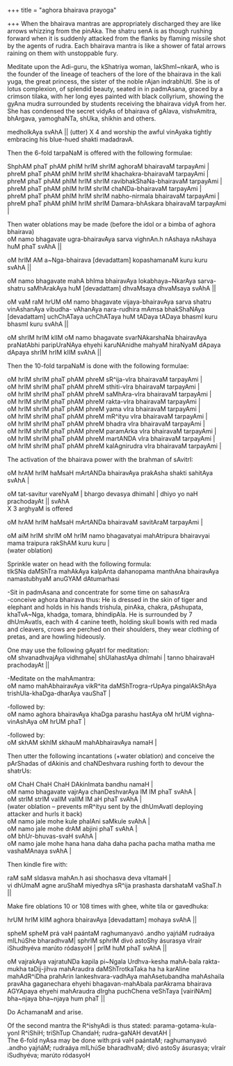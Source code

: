 +++
title = "aghora bhairava prayoga"

+++
When the bhairava mantras are appropriately discharged they are like
arrows whizzing from the pinAka. The shatru senA is as though rushing
forward when it is suddenly attacked from the flanks by flaming missile
shot by the agents of rudra. Each bhairava mantra is like a shower of
fatal arrows raining on them with unstoppable fury.

Meditate upon the Adi-guru, the kShatriya woman, lakShmI\~nkarA, who is
the founder of the lineage of teachers of the lore of the bhairava in
the kali yuga, the great princess, the sister of the noble rAjan
indrabhUtI. She is of lotus complexion, of splendid beauty, seated in in
padmAsana, graced by a crimson tilaka, with her long eyes painted with
black collyrium, showing the gyAna mudra surrounded by students
receiving the bhairava vidyA from her. She has condensed the secret
vidyAs of bhairava of gAlava, vishvAmitra, bhArgava, yamoghaNTa, shUka,
shikhin and others.

medholkAya svAhA ||  (utter) X 4 and worship the awful vinAyaka tightly
embracing his blue-hued shakti madadravA.

Then the 6-fold tarpaNaM is offered with the following formulae:

ShphAM phaT phAM phIM hrIM shrIM aghoraM bhairavaM tarpayAmi |   
phreM phaT phAM phIM hrIM shrIM khachakra-bhairavaM tarpayAmi |   
phreM phaT phAM phIM hrIM shrIM ravibhakShaNa-bhairavaM tarpayAmi |   
phreM phaT phAM phIM hrIM shrIM chaNDa-bhairavaM tarpayAmi |   
phreM phaT phAM phIM hrIM shrIM nabho-nirmala bhairavaM tarpayAmi |   
phreM phaT phAM phIM hrIM shrIM Damara-bhAskara bhairavaM tarpayAmi |

Then water oblations may be made (before the idol or a bimba of aghora
bhairava)  
oM namo bhagavate ugra-bhairavAya sarva vighnAn.h nAshaya nAshaya huM
phaT svAhA || 

oM hrIM AM a\~Nga-bhairava \[devadattam\] kopashamanaM kuru kuru svAhA
||

oM namo bhagavate mahA bhIma bhairavAya lokabhaya\~NkarAya sarva-shatru
saMhArakAya huM \[devadattam\] dhvaMsaya dhvaMsaya svAhA ||

oM vaM raM hrUM oM namo bhagavate vijaya-bhairavAya sarva shatru
vinAshanAya vibudha- vAhanAya nara-rudhira mAmsa bhakShaNAya
\[devadattam\] uchChATaya uchChATaya huM tADaya tADaya bhasmI kuru
bhasmI kuru svAhA ||

oM shrIM hrIM klIM oM namo bhagavate svarNAkarshaNa bhairavAya
praNatAbhi paripUraNAya ehyehi karuNAnidhe mahyaM hiraNyaM dApaya dApaya
shrIM hrIM klIM svAhA ||

Then the 10-fold tarpaNaM is done with the following formulae:

oM hrIM shrIM phaT phAM phreM sR^ija-vIra bhairavaM tarpayAmi |   
oM hrIM shrIM phaT phAM phreM sthiti-vIra bhairavaM tarpayAmi |   
oM hrIM shrIM phaT phAM phreM saMhAra-vIra bhairavaM tarpayAmi |   
oM hrIM shrIM phaT phAM phreM rakta-vIra bhairavaM tarpayAmi |   
oM hrIM shrIM phaT phAM phreM yama vIra bhairavaM tarpayAmi |   
oM hrIM shrIM phaT phAM phreM mR^ityu vIra bhairavaM tarpayAmi |   
oM hrIM shrIM phaT phAM phreM bhadra vIra bhairavaM tarpayAmi |   
oM hrIM shrIM phaT phAM phreM paramArka vIra bhairavaM tarpayAmi |   
oM hrIM shrIM phaT phAM phreM martANDA vIra bhairavaM tarpayAmi |   
oM hrIM shrIM phaT phAM phreM kalAgnirudra vIra bhairavaM tarpayAmi | 

The activation of the bhairava power with the brahman of sAvitrI:

oM hrAM hrIM haMsaH mArtANDa bhairavAya prakAsha shakti sahitAya svAhA |
  
oM tat-savitur vareNyaM | bhargo devasya dhimahI | dhiyo yo naH
prachodayAt || svAhA   
X 3 arghyaM is offered

oM hrAM hrIM haMsaH mArtANDa bhairavaM savitAraM tarpayAmi | 

oM aiM hrIM shrIM oM hrIM namo bhagavatyai mahAtripura bhairavyai mama
traipura rakShAM kuru kuru |   
(water oblation)

Sprinkle water on head with the following formula:  
tIkSNa daMShTra mahAkAya kalpAnta dahanopama manthAna bhairavAya
namastubhyaM anuGYAM dAtumarhasi 

\-Sit in padmAsana and concentrate for some time on sahasrAra  
\-conceive aghora bhairava thus: He is dressed in the skin of tiger and
elephant and holds in his hands trishula, pinAka, chakra, pAshupata,
khaTvA\~Nga, khadga, tomara, bhindipAla. He is surrounded by 7
dhUmAvatIs, each with 4 canine teeth, holding skull bowls with red mada
and cleavers, crows are perched on their shoulders, they wear clothing
of pretas, and are howling hideously.

One may use the following gAyatrI for meditation:  
oM shvanadhvajAya vidhmahe| shUlahastAya dhImahi | tanno bhairavaH
prachodayAt ||

\-Meditate on the mahAmantra:  
oM namo mahAbhairavAya vikR^ita daMShTrogra-rUpAya pingalAkShAya
trishUla-khaDga-dharAya vauShaT | 

\-followed by:  
oM namo aghora bhairavAya khaDga parashu hastAya oM hrUM
vighna-vinAshAya oM hrUM phaT | 

\-followed by:  
oM skhAM skhIM skhauM mahAbhairavAya namaH | 

Then utter the following incantations (+water oblation) and conceive the
pArShadas of dAkinis and chaNDeshvara rushing forth to devour the
shatrUs:

oM ChaH ChaH ChaH DAkinImata bandhu namaH |   
oM namo bhagavate vajrAya chanDeshvarAya IM IM phaT svAhA |  
oM strIM strIM valIM valIM IM aH phaT svAhA |   
(water oblation – prevents mR^ityu sent by the dhUmAvatI deploying
attacker and hurls it back)  
oM namo jale mohe kule phalAni saMkule svAhA |   
oM namo jale mohe drAM abjini phaT svAhA |   
oM bhUr-bhuvas-svaH svAhA |   
oM namo jale mohe hana hana daha daha pacha pacha matha matha me
vashaMAnaya svAhA |  
  
Then kindle fire with:

raM saM sIdasva mahAn.h asi shochasva deva vItamaH |   
vi dhUmaM agne aruShaM miyedhya sR^ija prashasta darshataM vaShaT.h || 

Make fire oblations 10 or 108 times with ghee, white tila or gavedhuka:

hrUM hrIM klIM aghora bhairavAya \[devadattam\] mohaya svAhA ||

spheM spheM prá vaH paántaM raghumanyavó .andho yajńáM rudraáya mILhúShe
bharadhvaM| sphrIM sphrIM divó astoShy ásurasya vIraír iShudhyéva marúto
ródasyoH | prIM huM phaT svAhA ||

oM vajrakAya vajratuNDa kapila pi\~Ngala Urdhva-kesha mahA-bala
rakta-mukha taDij-jihva mahAraudra daMShTrotkaTaka ha ha karAline
mahAdR^iDha prahArin lankeshvara-vadhAya mahAsetubandha mahAshaila
pravAha gaganechara ehyehi bhagavan-mahAbala parAkrama bhairava AGYApaya
ehyehi mahAraudra dIrgha puchChena veShTaya \[vairiNAm\] bha\~njaya
bha\~njaya hum phaT ||

Do AchamanaM and arise.

Of the second mantra the R^ishyAdi is thus stated:
parama-gotama-kula-yonI R^iShiH; triShTup ChandaH; rudra-gaNAH devatAH
|  
The 6-fold nyAsa may be done with:prá vaH paántaM; raghumanyavó .andho
yajńáM; rudraáya mILhúSe bharadhvaM; divó astoSy ásurasya; vIraír
iSudhyéva; marúto ródasyoH

